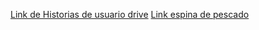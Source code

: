 [Link de Historias de usuario drive](https://docs.google.com/document/d/1kHkGLjdsvqeNFbcL60nxlagAgmcWT0BHUAV64VBknpc/edit?usp=sharing)
[Link espina de pescado](https://app.diagrams.net/#G1HTedj2Ye3kWh2rEB91TAcAV84_1r9BqN)
